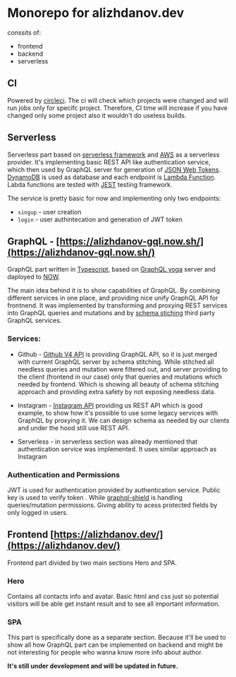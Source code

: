 # Monorepo for alizhdanov.dev

conssits of:

- frontend
- backend
- serverless

## CI

Powered by [circleci](https://circleci.com/). The ci will check which projects were changed and will run jobs only for specifc project. Therefore, CI time will increase if you have changed only some project also it wouldn't do useless builds.

## Serverless

Serverless part based on [serverless framework](https://serverless.com/) and [AWS](https://aws.amazon.com) as a serverless provider. It's implementing basic REST API like authentication service, which then used by GraphQL server for generation of [JSON Web Tokens](https://jwt.io/). [DynamoDB](https://aws.amazon.com/dynamodb/) is used as database and each endpoint is [Lambda Function](https://aws.amazon.com/lambda/). Labda functions are tested with [JEST](https://jestjs.io/) testing framework.

The service is pretty basic for now and implementing only two endpoints:

- `singup` - user creation
- `login` - user authintecation and generation of JWT token

## GraphQL - [https://alizhdanov-gql.now.sh/](https://alizhdanov-gql.now.sh/)

GraphQL part written in [Typescript](https://www.typescriptlang.org/), based on [GraphQL yoga](https://github.com/prisma/graphql-yoga) server and daployed to [NOW](https://zeit.co/now).

The main idea behind it is to show capabilities of GraphQL. By combining different services in one place, and providing nice unify GraphQL API for frontnend. It was implemented by transforming and proxying REST services into GraphQL queries and mutations and by [schema stiching](https://www.apollographql.com/docs/graphql-tools/schema-stitching) third party GraphQL services.

### Services:

- Github - [Github V4 API](https://developer.github.com/v4/) is providing GraphQL API, so it is just merged with current GraphQL server by schema stitching. While stitched all needless queries and mutation were filtered out, and server providing to the client (frontend in our case) only that queries and mutations which needed by frontend. Which is showing all beauty of schema stitching approach and providing extra safety by not exposing needless data.

- Instagram - [Instagram API](https://www.instagram.com/developer/) providing us REST API which is good example, to show how it's possible to use some legacy services with GraphQL by proxying it. We can design schema as needed by our clients and under the hood still use REST API.

- Serverless - in serverless section was already mentioned that authentication service was implemented. It uses similar approach as Instagram

### Authentication and Permissions

JWT is used for authentication provided by authentication service. Public key is used to verify token . While [graphql-shield](https://github.com/maticzav/graphql-shield) is handling queries/mutation permissions. Giving ability to acess protected fields by only logged in users.

## Frontend [https://alizhdanov.dev/](https://alizhdanov.dev/)

Frontend part divided by two main sections Hero and SPA.

### Hero

Contains all contacts info and avatar. Basic html and css just so potential visitors will be able get instant result and to see all important information.

### SPA

This part is specifically done as a separate section. Because it'll be used to show all how GraphQL part can be implemented on backend and might be not interesting for people who wanna know more info about author.

**It's still under development and will be updated in future.**
